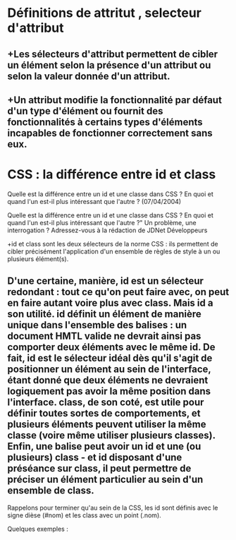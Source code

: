# Définitions de attritut , selecteur d'attribut

+Les sélecteurs d'attribut permettent de cibler un élément selon la présence d'un attribut ou selon la valeur donnée d'un attribut.
------
+Un attribut modifie la fonctionnalité par défaut d'un type d'élément ou fournit des fonctionnalités à certains types d'éléments incapables de fonctionner correctement sans eux.
-------

# CSS : la différence entre id et class

Quelle est la différence entre un id et une classe dans CSS ? En quoi et quand l'un est-il plus intéressant que l'autre ? (07/04/2004)

Quelle est la différence entre un id et une classe dans CSS ? En quoi et quand l'un est-il plus intéressant que l'autre ?"
Un problème, une interrogation ? Adressez-vous à la rédaction de JDNet Développeurs

+id et class sont les deux sélecteurs de la norme CSS : ils permettent de cibler précisément l'application d'un ensemble de règles de style à un ou plusieurs élément(s).

D'une certaine, manière, id est un sélecteur redondant : tout ce qu'on peut faire avec, on peut en faire autant voire plus avec class. Mais id a son utilité.
id définit un élément de manière unique dans l'ensemble des balises : un document HMTL valide ne devrait ainsi pas comporter deux éléments avec le même id. De fait, id est le sélecteur idéal dès qu'il s'agit de positionner un élément au sein de l'interface, étant donné que deux éléments ne devraient logiquement pas avoir la même position dans l'interface.
class, de son coté, est utile pour définir toutes sortes de comportements, et plusieurs éléments peuvent utiliser la même classe (voire même utiliser plusieurs classes).
Enfin, une balise peut avoir un id et une (ou plusieurs) class - et id disposant d'une préséance sur class, il peut permettre de préciser un élément particulier au sein d'un ensemble de class.
---
Rappelons pour terminer qu'au sein de la CSS, les id sont définis avec le signe dièse (#nom) et les class avec un point (.nom).

Quelques exemples :

<style type='text/css'>
.texteRougeGras { ... }
.texte { ... }
.rouge { ... }
p.gras { ... }
.menu { ... }
.fondBlanc { ... }
#titre { ... }
#menuGauche { ... }
#menuDroite { ... }
#signature { ... }
</style>

<div class="texteRougeGras"></div>

<p id="titre" class="texte rouge gras"></p>

<span id="menuGauche" class="menu"></span>
<span id="menuDroite" class="menu fondBlanc"></span>

<div id="signature" class="texte"></div>
